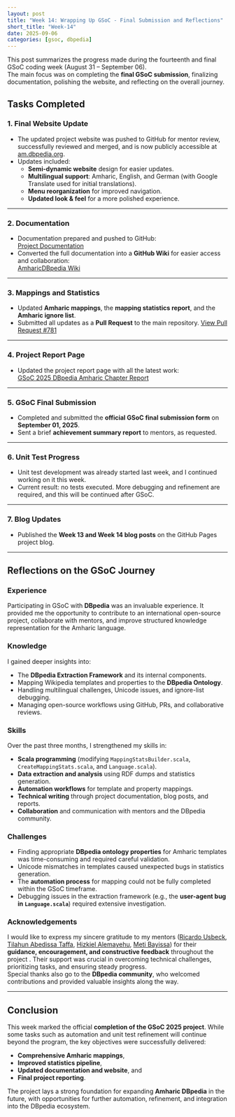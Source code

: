 ```yaml
---
layout: post
title: "Week 14: Wrapping Up GSoC - Final Submission and Reflections"
short_title: "Week-14"
date: 2025-09-06
categories: [gsoc, dbpedia]
---
```


This post summarizes the progress made during the fourteenth and final GSoC coding week (August 31 – September 06).  
The main focus was on completing the **final GSoC submission**, finalizing documentation, polishing the website, and reflecting on the overall journey.  

<!--more-->

## Tasks Completed

### 1. Final Website Update
- The updated project website was pushed to GitHub for mentor review, successfully reviewed and merged, and is now publicly accessible at [am.dbpedia.org](http://am.dbpedia.org).  
- Updates included:  
  - **Semi-dynamic website** design for easier updates.  
  - **Multilingual support**: Amharic, English, and German (with Google Translate used for initial translations).  
  - **Menu reorganization** for improved navigation.  
  - **Updated look & feel** for a more polished experience.  

---

### 2. Documentation
- Documentation prepared and pushed to GitHub:  
  [Project Documentation](https://github.com/AmharicDBpedia/AmharicDBpedia/tree/GSOC2025/documentation)  
- Converted the full documentation into a **GitHub Wiki** for easier access and collaboration:  
  [AmharicDBpedia Wiki](https://github.com/AmharicDBpedia/AmharicDBpedia/wiki)  

---

### 3. Mappings and Statistics
- Updated **Amharic mappings**, the **mapping statistics report**, and the **Amharic ignore list**.  
- Submitted all updates as a **Pull Request** to the main repository. [View Pull Request #781](https://github.com/dbpedia/extraction-framework/pull/781)

---

### 4. Project Report Page
- Updated the project report page with all the latest work:  
  [GSoC 2025 DBpedia Amharic Chapter Report](https://github.com/contact-andy/GSoC-25_DBpedia_Amharic_Chapter)  

---

### 5. GSoC Final Submission
- Completed and submitted the **official GSoC final submission form** on **September 01, 2025**.  
- Sent a brief **achievement summary report** to mentors, as requested.  

---

### 6. Unit Test Progress
- Unit test development was already started last week, and I continued working on it this week.  
- Current result: no tests executed. More debugging and refinement are required, and this will be continued after GSoC.  

---

### 7. Blog Updates
- Published the **Week 13 and Week 14 blog posts** on the GitHub Pages project blog.  

---

## Reflections on the GSoC Journey

### Experience
Participating in GSoC with **DBpedia** was an invaluable experience. It provided me the opportunity to contribute to an international open-source project, collaborate with mentors, and improve structured knowledge representation for the Amharic language.  

### Knowledge
I gained deeper insights into:  
- The **DBpedia Extraction Framework** and its internal components.  
- Mapping Wikipedia templates and properties to the **DBpedia Ontology**.  
- Handling multilingual challenges, Unicode issues, and ignore-list debugging.  
- Managing open-source workflows using GitHub, PRs, and collaborative reviews.  

### Skills
Over the past three months, I strengthened my skills in:  
- **Scala programming** (modifying `MappingStatsBuilder.scala`, `CreateMappingStats.scala`, and `Language.scala`).  
- **Data extraction and analysis** using RDF dumps and statistics generation.  
- **Automation workflows** for template and property mappings.  
- **Technical writing** through project documentation, blog posts, and reports.  
- **Collaboration** and communication with mentors and the DBpedia community.  

### Challenges
- Finding appropriate **DBpedia ontology properties** for Amharic templates was time-consuming and required careful validation.  
- Unicode mismatches in templates caused unexpected bugs in statistics generation.  
- The **automation process** for mapping could not be fully completed within the GSoC timeframe.  
- Debugging issues in the extraction framework (e.g., the **user-agent bug in `Language.scala`**) required extensive investigation.  

### Acknowledgements
I would like to express my sincere gratitude to my mentors ([Ricardo Usbeck](https://www.linkedin.com/in/ricardo-usbeck/?originalSubdomain=de), [Tilahun Abedissa Taffa](https://www.linkedin.com/in/tilahun-abedissa-47372a9a/?originalSubdomain=et), [Hizkiel Alemayehu](https://www.linkedin.com/in/hizkiel-mitiku-alemayehu-97306010b/), [Meti Bayissa](https://www.linkedin.com/in/metiadanebayissa/)) for their **guidance, encouragement, and constructive feedback** throughout the project .
Their support was crucial in overcoming technical challenges, prioritizing tasks, and ensuring steady progress.  
Special thanks also go to the **DBpedia community**, who welcomed contributions and provided valuable insights along the way.  

---

## Conclusion
This week marked the official **completion of the GSoC 2025 project**. While some tasks such as automation and unit test refinement will continue beyond the program, the key objectives were successfully delivered:  
- **Comprehensive Amharic mappings**,  
- **Improved statistics pipeline**,  
- **Updated documentation and website**, and  
- **Final project reporting**.  

The project lays a strong foundation for expanding **Amharic DBpedia** in the future, with opportunities for further automation, refinement, and integration into the DBpedia ecosystem.  

